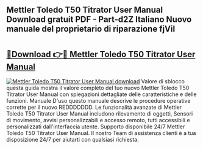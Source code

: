 ## Mettler Toledo T50 Titrator User Manual Download gratuit PDF - Part-d2Z Italiano Nuovo manuale del proprietario di riparazione fjViI

# <h2><a href="http://dfbpmz.blite.top/?on=Mettler+Toledo+T50+Titrator+User+Manual">🔗Download 👉🔴 Mettler Toledo T50 Titrator User Manual</a></h2>

[![Mettler Toledo T50 Titrator User Manual download](https://i.imgur.com/lujVjoI.png)](http://dfbpmz.blite.top/?on=Mettler+Toledo+T50+Titrator+User+Manual)
Valore di sblocco questa guida mostra il valore completo del tuo nuovo Mettler Toledo T50 Titrator User Manual con spiegazioni dettagliate delle caratteristiche e delle funzioni. Manuale D'uso questo manuale descrive le procedure operative corrette per il nuovo REDDDDDDD. Le funzionalità avanzate di Mettler Toledo T50 Titrator User Manual includono rilevamento di oggetti, Sensori di movimento, avvisi personalizzabili e accesso remoto, tutti accessibili e personalizzati dall'interfaccia utente. Supporto disponibile 24/7 Mettler Toledo T50 Titrator User Manual. Il nostro Team di assistenza clienti è a tua disposizione 24/7 per aiutarti con qualsiasi richiesta.
